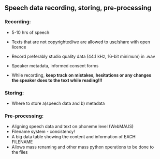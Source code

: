## Speech data recording, storing, pre-processing

### Recording:

* 5-10 hrs of speech
* Texts that are not copyrighted/we are allowed to use/share with open licence
* Record preferably studio quality data (44.1 kHz, 16-bit minimum) in .wav
* Speaker metadata, informed consent forms

* While recording, **keep track on mistakes, hesitations or any changes the speaker does to the text while reading!!!**

### Storing:

* Where to store a)speech data and b) metadata

### Pre-processing:

* Aligning speech data and text on phoneme level (WebMAUS)
* Filename system - consistency!
* A big data table showing the content and information of EACH FILENAME
* Allows mass renaming and other mass python operations to be done to the files 

